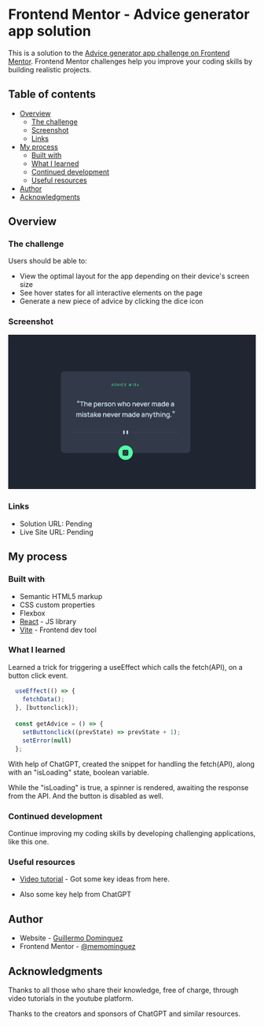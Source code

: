 # Frontend Mentor - Advice generator app solution

This is a solution to the [Advice generator app challenge on Frontend Mentor](https://www.frontendmentor.io/challenges/advice-generator-app-QdUG-13db). Frontend Mentor challenges help you improve your coding skills by building realistic projects.

## Table of contents

- [Overview](#overview)
  - [The challenge](#the-challenge)
  - [Screenshot](#screenshot)
  - [Links](#links)
- [My process](#my-process)
  - [Built with](#built-with)
  - [What I learned](#what-i-learned)
  - [Continued development](#continued-development)
  - [Useful resources](#useful-resources)
- [Author](#author)
- [Acknowledgments](#acknowledgments)



## Overview

### The challenge

Users should be able to:

- View the optimal layout for the app depending on their device's screen size
- See hover states for all interactive elements on the page
- Generate a new piece of advice by clicking the dice icon

### Screenshot

![](./src/assets/images/Screenshot.jpg)


### Links

- Solution URL: Pending
- Live Site URL: Pending

## My process

### Built with

- Semantic HTML5 markup
- CSS custom properties
- Flexbox
- [React](https://reactjs.org/) - JS library
- [Vite](https://vitejs.dev/) - Frontend dev tool



### What I learned

Learned a trick for triggering a useEffect which calls the fetch(API), on a button click event.

```js
  useEffect(() => {
    fetchData();
  }, [buttonclick]);

  const getAdvice = () => {
    setButtonclick((prevState) => prevState + 1);
    setError(null)
  };
```

With help of ChatGPT, created the snippet for handling the fetch(API), along with an "isLoading" state, boolean variable.

While the "isLoading" is true, a spinner is rendered, awaiting the response from the API. And the button is disabled as well. 

### Continued development


Continue improving my coding skills by developing challenging applications, like this one.

### Useful resources

- [Video tutorial](https://www.youtube.com/watch?v=BSBouqPx_Rk) - Got some key ideas from here.

- Also some key help from ChatGPT

## Author


- Website - [Guillermo Dominguez](https://gdominguez-portfolio.netlify.app)
- Frontend Mentor - [@memominguez](https://www.frontendmentor.io/profile/memominguez)


## Acknowledgments


Thanks to all those who share their knowledge, free of charge, through video tutorials in the youtube platform.

Thanks to the creators and sponsors of ChatGPT and similar resources.
 
